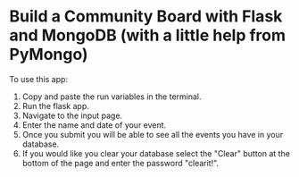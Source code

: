 # Build a Community Board with Flask and MongoDB (with a little help from PyMongo)

To use this app:
1. Copy and paste the run variables in the terminal.
2. Run the flask app.
3. Navigate to the input page.
4. Enter the name and date of your event.
5. Once you submit you will be able to see all the events you have in your database.
6. If you would like you clear your database select the "Clear" button at the bottom of the page and enter the password "clearit!".
